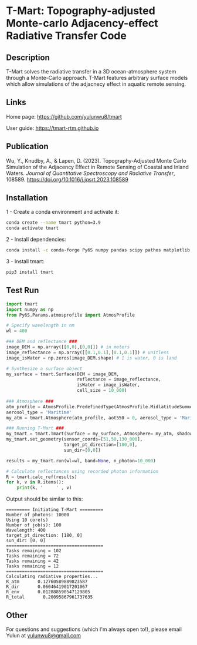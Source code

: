 # T-Mart: Topography-adjusted Monte-carlo Adjacency-effect Radiative Transfer Code

## Description 

T-Mart solves the radiative transfer in a 3D ocean-atmosphere system through a Monte-Carlo approach. T-Mart features arbitrary surface models which allow simulations of the adjacnecy effect in aquatic remote sensing. 


## Links


Home page: <a href="https://github.com/yulunwu8/tmart" target="_blank">https://github.com/yulunwu8/tmart</a>

User guide: <a href="https://tmart-rtm.github.io" target="_blank">https://tmart-rtm.github.io</a>

## Publication

Wu, Y., Knudby, A., & Lapen, D. (2023). Topography-Adjusted Monte Carlo Simulation of the Adjacency Effect in Remote Sensing of Coastal and Inland Waters. *Journal of Quantitative Spectroscopy and Radiative Transfer*, 108589. <a href="https://doi.org/10.1016/j.jqsrt.2023.108589" target="_blank">https://doi.org/10.1016/j.jqsrt.2023.108589</a>

## Installation 

1 - Create a conda environment and activate it: 

```bash
conda create --name tmart python=3.9
conda activate tmart
```

2 - Install dependencies: 

```bash
conda install -c conda-forge Py6S numpy pandas scipy pathos matplotlib
```

3 - Install tmart: 

```bash
pip3 install tmart
```

## Test Run

```python
import tmart
import numpy as np
from Py6S.Params.atmosprofile import AtmosProfile

# Specify wavelength in nm
wl = 400

### DEM and reflectance ###
image_DEM = np.array([[0,0],[0,0]]) # in meters
image_reflectance = np.array([[0.1,0.1],[0.1,0.1]]) # unitless     
image_isWater = np.zeros(image_DEM.shape) # 1 is water, 0 is land

# Synthesize a surface object
my_surface = tmart.Surface(DEM = image_DEM,
                           reflectance = image_reflectance,
                           isWater = image_isWater,
                           cell_size = 10_000)  
                               
### Atmosphere ###
atm_profile = AtmosProfile.PredefinedType(AtmosProfile.MidlatitudeSummer) 
aerosol_type = 'Maritime'  
my_atm = tmart.Atmosphere(atm_profile, aot550 = 0, aerosol_type = 'Maritime'  )

### Running T-Mart ###
my_tmart = tmart.Tmart(Surface = my_surface, Atmosphere= my_atm, shadow=False)
my_tmart.set_geometry(sensor_coords=[51,50,130_000], 
                      target_pt_direction=[180,0],
                      sun_dir=[0,0])

results = my_tmart.run(wl=wl, band=None, n_photon=10_000)

# Calculate reflectances using recorded photon information 
R = tmart.calc_ref(results)
for k, v in R.items():
    print(k, '     ' , v)

```

Output should be similar to this: 

```
========= Initiating T-Mart =========
Number of photons: 10000
Using 10 core(s)
Number of job(s): 100
Wavelength: 400
target_pt_direction: [180, 0]
sun_dir: [0, 0]
=====================================
Tasks remaining = 102
Tasks remaining = 72
Tasks remaining = 42
Tasks remaining = 12
=====================================
Calculating radiative properties...
R_atm       0.12760589889823587
R_dir       0.06046419017201067
R_env       0.012888590547129805
R_total       0.20095867961737635

```



## Other


For questions and suggestions (which I'm always open to!), please email Yulun at [yulunwu8@gmail.com](mailto:yulunwu8@gmail.com)

